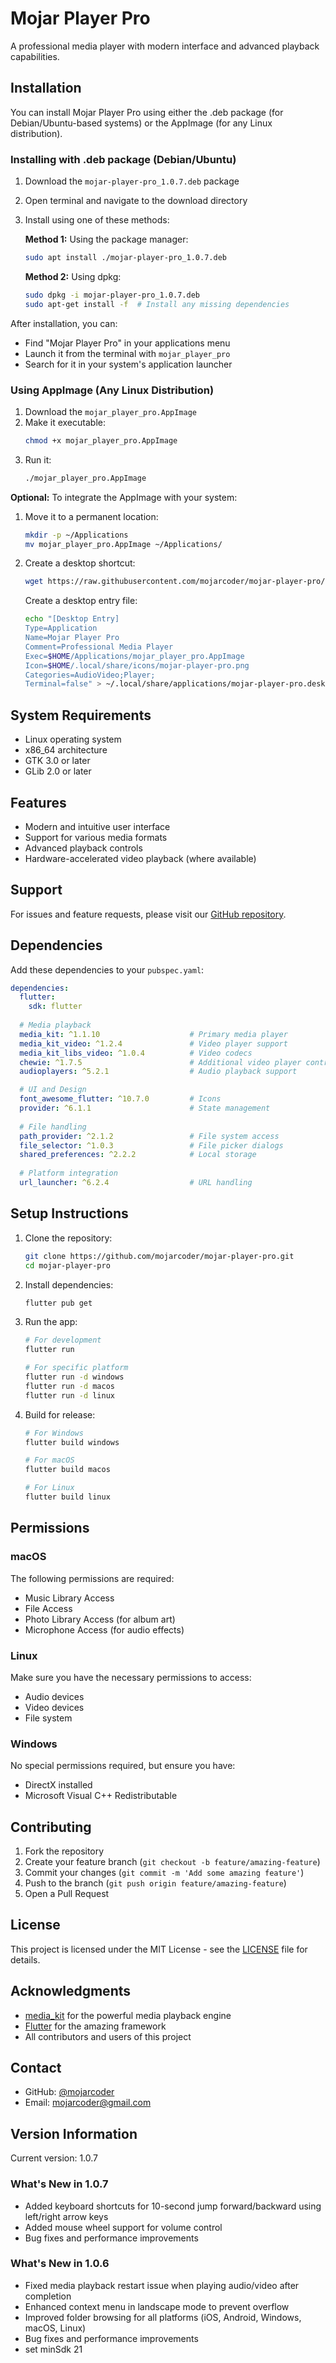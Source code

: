 # Mojar Player Pro

A professional media player with modern interface and advanced playback capabilities.

## Installation

You can install Mojar Player Pro using either the .deb package (for Debian/Ubuntu-based systems) or the AppImage (for any Linux distribution).

### Installing with .deb package (Debian/Ubuntu)

1. Download the `mojar-player-pro_1.0.7.deb` package
2. Open terminal and navigate to the download directory
3. Install using one of these methods:

   **Method 1:** Using the package manager:
   ```bash
   sudo apt install ./mojar-player-pro_1.0.7.deb
   ```

   **Method 2:** Using dpkg:
   ```bash
   sudo dpkg -i mojar-player-pro_1.0.7.deb
   sudo apt-get install -f  # Install any missing dependencies
   ```

After installation, you can:
- Find "Mojar Player Pro" in your applications menu
- Launch it from the terminal with `mojar_player_pro`
- Search for it in your system's application launcher

### Using AppImage (Any Linux Distribution)

1. Download the `mojar_player_pro.AppImage`
2. Make it executable:
   ```bash
   chmod +x mojar_player_pro.AppImage
   ```
3. Run it:
   ```bash
   ./mojar_player_pro.AppImage
   ```

**Optional:** To integrate the AppImage with your system:
1. Move it to a permanent location:
   ```bash
   mkdir -p ~/Applications
   mv mojar_player_pro.AppImage ~/Applications/
   ```
2. Create a desktop shortcut:
   ```bash
   wget https://raw.githubusercontent.com/mojarcoder/mojar-player-pro/main/app.png -O ~/.local/share/icons/mojar-player-pro.png
   ```
   Create a desktop entry file:
   ```bash
   echo "[Desktop Entry]
   Type=Application
   Name=Mojar Player Pro
   Comment=Professional Media Player
   Exec=$HOME/Applications/mojar_player_pro.AppImage
   Icon=$HOME/.local/share/icons/mojar-player-pro.png
   Categories=AudioVideo;Player;
   Terminal=false" > ~/.local/share/applications/mojar-player-pro.desktop
   ```

## System Requirements

- Linux operating system
- x86_64 architecture
- GTK 3.0 or later
- GLib 2.0 or later

## Features

- Modern and intuitive user interface
- Support for various media formats
- Advanced playback controls
- Hardware-accelerated video playback (where available)

## Support

For issues and feature requests, please visit our [GitHub repository](https://github.com/mojarcoder/mojar-player-pro/issues).

## Dependencies

Add these dependencies to your `pubspec.yaml`:

```yaml
dependencies:
  flutter:
    sdk: flutter
  
  # Media playback
  media_kit: ^1.1.10                    # Primary media player
  media_kit_video: ^1.2.4               # Video player support
  media_kit_libs_video: ^1.0.4          # Video codecs
  chewie: ^1.7.5                        # Additional video player controls
  audioplayers: ^5.2.1                  # Audio playback support

  # UI and Design
  font_awesome_flutter: ^10.7.0         # Icons
  provider: ^6.1.1                      # State management
  
  # File handling
  path_provider: ^2.1.2                 # File system access
  file_selector: ^1.0.3                 # File picker dialogs
  shared_preferences: ^2.2.2            # Local storage
  
  # Platform integration
  url_launcher: ^6.2.4                  # URL handling
```

## Setup Instructions

1. Clone the repository:
   ```bash
   git clone https://github.com/mojarcoder/mojar-player-pro.git
   cd mojar-player-pro
   ```

2. Install dependencies:
   ```bash
   flutter pub get
   ```

3. Run the app:
   ```bash
   # For development
   flutter run

   # For specific platform
   flutter run -d windows
   flutter run -d macos
   flutter run -d linux
   ```

4. Build for release:
   ```bash
   # For Windows
   flutter build windows

   # For macOS
   flutter build macos

   # For Linux
   flutter build linux
   ```

## Permissions

### macOS
The following permissions are required:
- Music Library Access
- File Access
- Photo Library Access (for album art)
- Microphone Access (for audio effects)

### Linux
Make sure you have the necessary permissions to access:
- Audio devices
- Video devices
- File system

### Windows
No special permissions required, but ensure you have:
- DirectX installed
- Microsoft Visual C++ Redistributable

## Contributing

1. Fork the repository
2. Create your feature branch (`git checkout -b feature/amazing-feature`)
3. Commit your changes (`git commit -m 'Add some amazing feature'`)
4. Push to the branch (`git push origin feature/amazing-feature`)
5. Open a Pull Request

## License

This project is licensed under the MIT License - see the [LICENSE](LICENSE) file for details.

## Acknowledgments

- [media_kit](https://pub.dev/packages/media_kit) for the powerful media playback engine
- [Flutter](https://flutter.dev) for the amazing framework
- All contributors and users of this project

## Contact

- GitHub: [@mojarcoder](https://github.com/mojarcoder)
- Email: mojarcoder@gmail.com

## Version Information

Current version: 1.0.7

### What's New in 1.0.7
- Added keyboard shortcuts for 10-second jump forward/backward using left/right arrow keys
- Added mouse wheel support for volume control
- Bug fixes and performance improvements

### What's New in 1.0.6
- Fixed media playback restart issue when playing audio/video after completion
- Enhanced context menu in landscape mode to prevent overflow
- Improved folder browsing for all platforms (iOS, Android, Windows, macOS, Linux)
- Bug fixes and performance improvements
- set minSdk 21
